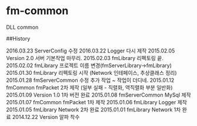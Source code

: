 # fm-common
DLL common

##History

2016.03.23	ServerConfig	수정
2016.03.22	Logger			다시 제작
2015.02.05	Version 2.0		서버 기본작업 마무리.
2015.02.03	fmLibrary		리펙토링 끝.
2015.02.02	fmLibrary		프로젝트 이름 변경(fmServerLibrary->fmLibrary)
2015.01.30	fmLibrary		리펙토링 시작 (Network 인테페이스, 추상클래스 정리)
2015.01.28	fmServerCommon	수정 추가 작업 ~ 작업이 더디네.
2015.01.12	fmCommon		fmPacket 2차 제작 (일부 실패 - 직렬화, 역직렬화 부분 일반화)
2015.01.09	Version 1.0		1차 버전 완료
2015.01.08	fmServerCommon	MySql 제작
2015.01.07	fmCommon  		fmPacket 1차 제작
2015.01.06	fmLibrary  		Logger 제작
2015.01.05	fmLibrary 		Network 2차 완료
2015.01.01	fmLibrary 		Network 1차 완료
2014.12.22	Version 알파		착수
